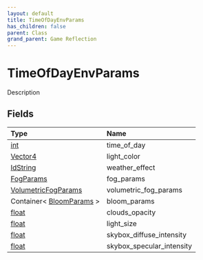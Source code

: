 ```yaml
---
layout: default
title: TimeOfDayEnvParams
has_children: false
parent: Class
grand_parent: Game Reflection
---
```

# TimeOfDayEnvParams
Description 

## Fields

| Type | Name |
|:----------|:--------------|
| [int](/riftbreaker-wiki/docs/game-reflection/enums/int/) | time_of_day |
| [Vector4](/riftbreaker-wiki/docs/game-reflection/classes/vector4/) | light_color |
| [IdString](/riftbreaker-wiki/docs/game-reflection/components/id_string/) | weather_effect |
| [FogParams](/riftbreaker-wiki/docs/game-reflection/classes/fog_params/) | fog_params |
| [VolumetricFogParams](/riftbreaker-wiki/docs/game-reflection/classes/volumetric_fog_params/) | volumetric_fog_params |
| Container< [BloomParams](/riftbreaker-wiki/docs/game-reflection/classes/bloom_params/) > | bloom_params |
| [float](/riftbreaker-wiki/docs/game-reflection/components/float/) | clouds_opacity |
| [float](/riftbreaker-wiki/docs/game-reflection/components/float/) | light_size |
| [float](/riftbreaker-wiki/docs/game-reflection/components/float/) | skybox_diffuse_intensity |
| [float](/riftbreaker-wiki/docs/game-reflection/components/float/) | skybox_specular_intensity |

